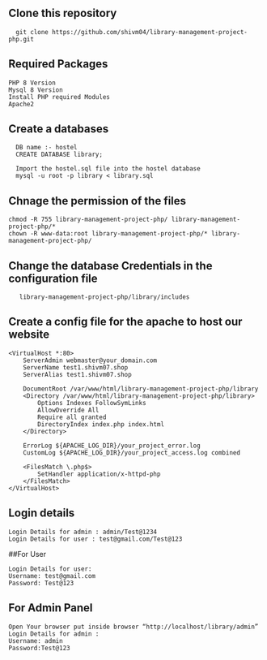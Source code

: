 ## Clone this repository
```
  git clone https://github.com/shivm04/library-management-project-php.git
```

## Required Packages 
```
PHP 8 Version 
Mysql 8 Version
Install PHP required Modules
Apache2
```

## Create a databases 
```
  DB name :- hostel
  CREATE DATABASE library;

  Import the hostel.sql file into the hostel database
  mysql -u root -p library < library.sql

```

## Chnage the permission of the files 
```
chmod -R 755 library-management-project-php/ library-management-project-php/*
chown -R www-data:root library-management-project-php/* library-management-project-php/
```

## Change the database Credentials in the configuration file 
```
   library-management-project-php/library/includes
```

## Create a config file for the apache to host our website 

```
<VirtualHost *:80>
    ServerAdmin webmaster@your_domain.com
    ServerName test1.shivm07.shop
    ServerAlias test1.shivm07.shop

    DocumentRoot /var/www/html/library-management-project-php/library
    <Directory /var/www/html/library-management-project-php/library>
        Options Indexes FollowSymLinks
        AllowOverride All
        Require all granted
        DirectoryIndex index.php index.html
    </Directory>

    ErrorLog ${APACHE_LOG_DIR}/your_project_error.log
    CustomLog ${APACHE_LOG_DIR}/your_project_access.log combined

    <FilesMatch \.php$>
        SetHandler application/x-httpd-php
    </FilesMatch>
</VirtualHost>

```

## Login details
```
Login Details for admin : admin/Test@1234
Login Details for user : test@gmail.com/Test@123
```

##For User

```
Login Details for user: 
Username: test@gmail.com
Password: Test@123
```

## For Admin Panel

```
Open Your browser put inside browser “http://localhost/library/admin”
Login Details for admin : 
Username: admin
Password:Test@123
```
